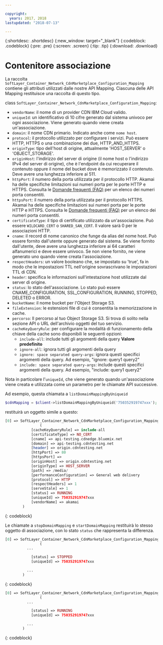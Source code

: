 ```yaml
---

copyright:
  years: 2017, 2018
lastupdated: "2018-07-13"

---
```


{:shortdesc: .shortdesc}
{:new_window: target="_blank"}
{:codeblock: .codeblock}
{:pre: .pre}
{:screen: .screen}
{:tip: .tip}
{:download: .download}  

# Contenitore associazione  
La raccolta `SoftLayer_Container_Network_CdnMarketplace_Configuration_Mapping` contiene gli attributi utilizzati dalle nostre API Mapping. Ciascuna delle API Mapping restituisce una raccolta di questo tipo.

class `SoftLayer_Container_Network_CdnMarketplace_Configuration_Mapping`:

* `vendorName`: il nome di un provider CDN IBM Cloud valido.
* `uniqueId`: un identificativo di 10 cifre generato dal sistema univoco per ogni associazione. Viene generato quando viene creata un'associazione.
* `domain`: il nome CDN primario. Indicato anche come `nome host`.
* `protocol`: il protocollo utilizzato per configurare i servizi. Può essere HTTP, HTTPS o una combinazione dei due, HTTP_AND_HTTPS.
* `originType`: tipo dell'host di origine, attualmente 'HOST_SERVER' o 'OBJECT_STORAGE'.
* `originHost`: l'indirizzo del server di origine (il nome host o l'indirizzo IPv4 del server di origine), che è l'endpoint da cui recuperare il contenuto oppure il nome del bucket dove è memorizzato il contenuto. Deve avere una lunghezza inferiore ai 511.
* `httpPort`: il numero della porta utilizzata per il protocollo HTTP. Akamai ha delle specifiche limitazioni sui numeri porta per le porte HTTP e HTTPS. Consulta le [Domande frequenti (FAQ)](faqs.html#are-there-any-restrictions-on-what-http-and-https-port-numbers-are-allowed-for-akamai-) per un elenco dei numeri porta consentiti.
* `httpsPort`: il numero della porta utilizzata per il protocollo HTTPS. Akamai ha delle specifiche limitazioni sui numeri porta per le porte HTTP e HTTPS. Consulta le [Domande frequenti (FAQ)](faqs.html#are-there-any-restrictions-on-what-http-and-https-port-numbers-are-allowed-for-akamai-) per un elenco dei numeri porta consentiti.
* `certificateType`: il tipo di certificato utilizzato da un'associazione. Può essere `WILDCARD_CERT` o `SHARED_SAN_CERT`. Il valore sarà 0 per le associazioni HTTP.
* `cname`: il record di nome canonico che funge da alias del nome host. Può essere fornito dall'utente oppure generato dal sistema. Se viene fornito dall'utente, deve avere una lunghezza inferiore ai 64 caratteri alfanumerici e deve essere univoco. Se non viene fornito, ne viene generato uno quando viene creata l'associazione.
* `respectHeaders`: un valore booleano che, se impostato su 'true', fa in modo che le impostazioni TTL nell'origine sovrascrivano le impostazioni TTL di CDN.
* `header`: specifica le informazioni sull'intestazione host utilizzate dal server di origine.
* `status`: lo stato dell'associazione. Lo stato può essere CNAME_CONFIGURATION, SSL_CONFIGURATION, RUNNING, STOPPED, DELETED o ERROR.
* `bucketName`: il nome bucket per l'Object Storage S3.
* `fileExtension`: le estensioni file di cui è consentita la memorizzazione in cache.
* `percorso`: Il percorso al tuo Object Storage S3. Si trova di solito nella sezione API o URL dell'archivio oggetti del tuo servizio.
* `cacheKeyQueryRule`: per configurare la modalità di funzionamento della chiave della cache sono disponibili le seguenti opzioni:
  * `include-all`: include tutti gli argomenti della query **Valore predefinito**
  * `ignore-all`: ignora tutti gli argomenti della query
  * `ignore: space separated query-args`: ignora questi specifici argomenti della query. Ad esempio, "ignore: query1 query2"
  * `include: space separated query-args`: include questi specifici argomenti della query. Ad esempio, "include: query1 query2"

Nota in particolare l'`uniqueId`, che viene generato quando un'associazione viene creata e utilizzata come un parametro per le chiamate API successive.

Ad esempio, questa chiamata a `listDomainMappingByUniqueid`  
```php  
$cdnMapping = $client->listDomainMappingByUniqueid('750352919747xxx');  
```

restituirà un oggetto simile a questo:

```php  
[0] => SoftLayer_Container_Network_CdnMarketplace_Configuration_Mapping Object
                (
            [cacheKeyQueryRule] => include-all
            [certificateType] => NO_CERT
            [cname] => api-testing.cdnedge.bluemix.net
            [domain] => api-testing.cdntesting.net
            [header] => origin.cdntesting.net
            [httpPort] => 80
            [httpsPort] =>
            [originHost] => origin.cdntesting.net
            [originType] => HOST_SERVER
            [path] => /media/
            [performanceConfiguration] => General web delivery
            [protocol] => HTTP
            [respectHeaders] => 1
            [serveStale] => 1
            [status] => RUNNING
            [uniqueId] => 750352919747xxx
            [vendorName] => akamai
        )

```
{: codeblock}

Le chiamate a `stopDomainMapping` e `startDomainMapping` restituirà lo stesso oggetto di associazione, con lo stato `status` che rappresenta la differenza.

```php  
[0] => SoftLayer_Container_Network_CdnMarketplace_Configuration_Mapping Object
                (
          ...

            [status] => STOPPED
            [uniqueId] => 750352919747xxx

          ...
        )

```
{: codeblock}

```php  
[0] => SoftLayer_Container_Network_CdnMarketplace_Configuration_Mapping Object
                (
          ...

            [status] => RUNNING
            [uniqueId] => 750352919747xxx

          ...
        )

```
{: codeblock}

